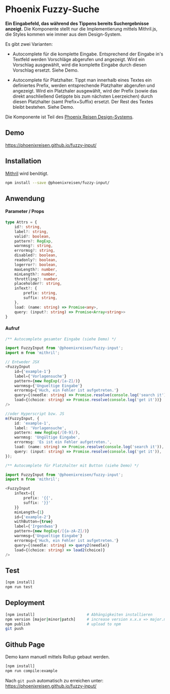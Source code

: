 # Phoenix Fuzzy-Suche

**Ein Eingabefeld, das während des Tippens bereits Suchergebnisse anzeigt.** Die Komponente stellt nur die Implementierung mittels Mithril.js, die Styles kommen wie immer aus dem Design-System.

Es gibt zwei Varianten:

- Autocomplete für die komplette Eingabe. Entsprechend der Eingabe in's Textfeld werden Vorschläge abgerufen und angezeigt. Wird ein Vorschlag ausgewählt, wird die komplette Eingabe durch diesen Vorschlag ersetzt. Siehe Demo.

- Autocomplete für Platzhalter. Tippt man innerhalb eines Textes ein definiertes Prefix, werden entsprechende Platzhalter abgerufen und angezeigt. Wird ein Platzhaler ausgewählt, wird der Prefix (sowie das direkt anschließend Getippte bis zum nächsten Leerzeichen) durch diesen Platzhalter (samt Prefix+Suffix) ersetzt. Der Rest des Textes bleibt bestehen. Siehe Demo.

Die Komponente ist Teil des [Phoenix Reisen Design-Systems](https://design-system.phoenixreisen.net).

## Demo

https://phoenixreisen.github.io/fuzzy-input/

## Installation

[Mithril](https://mithril.js.org/) wird benötigt.

```bash
npm install --save @phoenixreisen/fuzzy-input/
```

## Anwendung

#### Parameter / Props

```ts
type Attrs = {
    id?: string,
    label?: string,
    valid?: boolean,
    pattern?: RegExp,
    warnmsg?: string,
    errormsg?: string,
    disabled?: boolean,
    readonly?: boolean,
    logerror?: boolean,
    maxLength?: number,
    minLength?: number,
    throttling?: number,
    placeholder?: string,
    inText?: {
        prefix: string,
        suffix: string,
    },
    load: (name: string) => Promise<any>,
    query: (input?: string) => Promise<Array<string>>
}
```

#### Aufruf

```ts
/** Autocomplete gesamter Eingabe (siehe Demo) */

import FuzzyInput from '@phoenixreisen/fuzzy-input';
import m from 'mithril';

// Entweder JSX
<FuzzyInput
    id={'example-1'}
    label={'Vorlagensuche'}
    pattern={new RegExp(/[a-Z]/)}
    warnmsg={'Ungueltige Eingabe'}
    errormsg={'Huch, ein Fehler ist aufgetreten.'}
    query={(needle: string) => Promise.resolve(console.log('search it'))}
    load={(choice: string) => Promise.resolve(console.log('get it'))}
/>

//oder Hyperscript bzw. JS
m(FuzzyInput, {
    id: 'example-1',
    label: 'Vorlagensuche',
    pattern: new RegExp(/[0-9]/),
    warnmsg: 'Ungültige Eingabe',
    errormsg: 'Es ist ein Fehler aufgetreten.',
    load: (name: string) => Promise.resolve(console.log('search it')),
    query: (input: string) => Promise.resolve(console.log('get it')),
});
```

```ts
/** Autocomplete für Platzhalter mit Button (siehe Demo) */

import FuzzyInput from '@phoenixreisen/fuzzy-input';
import m from 'mithril';

<FuzzyInput
    inText={{
        prefix: '{{',
        suffix: '}}'
    }}
    minLength={1}
    id={'example-2'}
    withButton={true}
    label={'Irgendwas'}
    pattern={new RegExp(/[{a-zA-Z]/)}
    warnmsg={'Ungueltige Eingabe'}
    errormsg={'Huch, ein Fehler ist aufgetreten.'}
    query={(needle: string) => query2(needle)}
    load={(choice: string) => load2(choice)}
/>
```

## Test

```bash
[npm install]
npm run test
```

## Deployment

```bash
[npm install]                       # Abhängigkeiten installieren
npm version [major|minor|patch]     # increase version x.x.x => major.minor.patch
npm publish                         # upload to npm
git push
```

## Github Page

Demo kann manuell mittels Rollup gebaut werden.

```bash
[npm install]
npm run compile:example
```

Nach `git push` automatisch zu erreichen unter:
https://phoenixreisen.github.io/fuzzy-input/